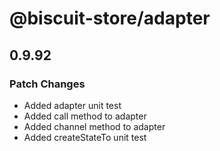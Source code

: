 # @biscuit-store/adapter

## 0.9.92
### Patch Changes

- Added adapter unit test
- Added call method to adapter
- Added channel method to adapter
- Added createStateTo unit test